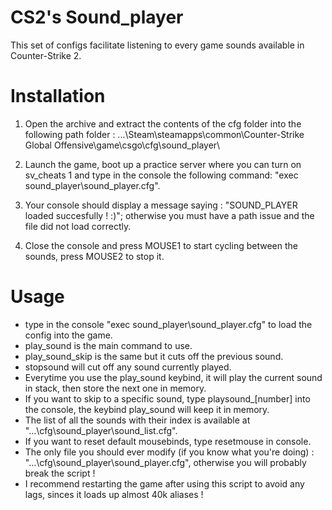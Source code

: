 # CS2's Sound_player
This set of configs facilitate listening to every game sounds available in Counter-Strike 2.


# Installation
1. Open the archive and extract the contents of the cfg folder into the following path folder :
\...\Steam\steamapps\common\Counter-Strike Global Offensive\game\csgo\cfg\sound_player\

2. Launch the game, boot up a practice server where you can turn on sv_cheats 1 and type in the console the following command: "exec sound_player\sound_player.cfg".
   
3. Your console should display a message saying : "SOUND_PLAYER loaded succesfully ! :)"; otherwise you must have a path issue and the file did not load correctly.

4. Close the console and press MOUSE1 to start cycling between the sounds, press MOUSE2 to stop it.


# Usage
- type in the console "exec sound_player\sound_player.cfg" to load the config into the game.
- play_sound is the main command to use.
- play_sound_skip is the same but it cuts off the previous sound.
- stopsound will cut off any sound currently played.
- Everytime you use the play_sound keybind, it will play the current sound in stack, then store the next one in memory.
- If you want to skip to a specific sound, type playsound_[number] into the console, the keybind play_sound will keep it in memory.
- The list of all the sounds with their index is available at "...\cfg\sound_player\sound_list.cfg".
- If you want to reset default mousebinds, type resetmouse in console.
- The only file you should ever modify (if you know what you're doing) : "...\cfg\sound_player\sound_player.cfg", otherwise you will probably break the script !
- I recommend restarting the game after using this script to avoid any lags, sinces it loads up almost 40k aliases !
